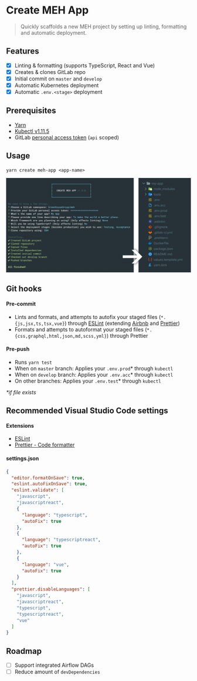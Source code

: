 # Create MEH App

> Quickly scaffolds a new MEH project by setting up linting, formatting and automatic deployment.

## Features

- [x] Linting & formatting (supports TypeScript, React and Vue)
- [x] Creates & clones GitLab repo
- [x] Initial commit on `master` and `develop`
- [x] Automatic Kubernetes deployment
- [x] Automatic `.env.<stage>` deployment

## Prerequisites

- [Yarn](https://yarnpkg.com/)
- [Kubectl v1.11.5](https://storage.googleapis.com/kubernetes-release/release/v1.11.5/bin/darwin/amd64/kubectl)
- GitLab [personal access token](https://gitlab.com/profile/personal_access_tokens) (`api` scoped)

## Usage

```shell
yarn create meh-app <app-name>
```

![Screenshot](docs/screenshot.png)

## Git hooks

#### Pre-commit

- Lints and formats, and attempts to autofix your staged files (`*.{js,jsx,ts,tsx,vue}`) through [ESLint](https://eslint.org/) (extending [Airbnb](https://github.com/airbnb/javascript#readme) and [Prettier](https://prettier.io/))
- Formats and attempts to autoformat your staged files (`*.{css,graphql,html,json,md,scss,yml}`) through Prettier

#### Pre-push

- Runs `yarn test`
- When on `master` branch: Applies your `.env.prod`\* through `kubectl`
- When on `develop` branch: Applies your `.env.acc`\* through `kubectl`
- On other branches: Applies your `.env.test`\* through `kubectl`

_\*if file exists_

## Recommended Visual Studio Code settings

#### Extensions

- [ESLint](https://marketplace.visualstudio.com/items?itemName=dbaeumer.vscode-eslint)
- [Prettier - Code formatter](https://marketplace.visualstudio.com/items?itemName=esbenp.prettier-vscode)

#### settings.json

```json
{
  "editor.formatOnSave": true,
  "eslint.autoFixOnSave": true,
  "eslint.validate": [
    "javascript",
    "javascriptreact",
    {
      "language": "typescript",
      "autoFix": true
    },
    {
      "language": "typescriptreact",
      "autoFix": true
    },
    {
      "language": "vue",
      "autoFix": true
    }
  ],
  "prettier.disableLanguages": [
    "javascript",
    "javascriptreact",
    "typescript",
    "typescriptreact",
    "vue"
  ]
}
```

## Roadmap

- [ ] Support integrated Airflow DAGs
- [ ] Reduce amount of `devDependencies`
